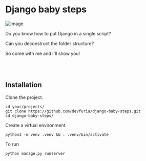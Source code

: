 # Django baby steps

![image](https://user-images.githubusercontent.com/1257048/203446738-7c15fb76-5edf-4853-bb6d-bf0d3795bc46.png)

Do you know how to put Django in a single script?

Can you deconstruct the folder structure?

So come with me and I'll show you!

<br/><br/>

## Installation

Clone the project.

    cd your/projects/
    git clone https://github.com/devfuria/django-baby-steps.git
    cd django-baby-steps/

Create a virtual environment.
    
    python3 -m venv .venv && . .venv/bin/activate

To run

    python manage.py runserver